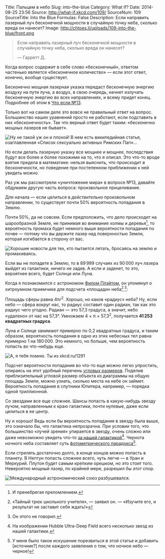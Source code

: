 Title: Пальцем в небо
Slug: into-the-blue
Category: What If?
Date: 2014-08-25 23:56
Source: http://what-if.xkcd.com/109/
SourceNum: 109
SourceTitle: Into the Blue
Formulas: False
Description: Если направить лазерный луч бесконечной мощности в случайную точку неба, сколько вреда он нанесет?
Image: http://chtoes.li/uploads/109-into-the-blue/front.png

> Если направить лазерный луч бесконечной мощности в случайную точку неба, сколько вреда он нанесет?
> 
> — Гарретт Д.

Когда вопрос содержит в себе слово «бесконечный», ответом частенько является «бесконечное количество» — если этот ответ, конечно, вообще существует.

Бесконечно мощная лазерная указка передаст бесконечную энергию воздуху на пути луча, а воздух, в свою очередь, начнет излучать бесконечную энергию во всех направлениях, и всему придет конец. Подробнее об этом в [Что если №13](http://chtoes.li/laser-pointer/).

Только вот на самом деле это вовсе не правильный ответ на вопрос. Большинство наших уравнений просто не работают, если подставить в них «бесконечность». Так что верный ответ будет таким: «бесконечно мощных лазеров не бывает».

![](/uploads/109-into-the-blue/sucks_ru.png "Ну не такой уж он и плохой! В нем есть википедийная статья, озаглавленная «Список сексуально активных Римских Пап»…")

Но если делать лазерную указку все мощнее и мощнее, последствия будут все более и более похожими на то, что я описал. Это что-то вроде взятия предела в математике: нельзя выяснить, что происходит *в* бесконечности, но поведение при постепенном приближении к ней увидеть можно.

Раз уж мы рассмотрели «уничтожение мира» в вопросе №13, давайте обдумаем другую часть вопроса: произвольное прицеливание.

Для начала — если целиться в *действительно* произвольном направлении, то существует почти 50% вероятность попадания в Землю.

Почти 50%, да не совсем. Если предположить, что дело происходит на шарообразной Земле, не принимая во внимание холмы и деревья[^1], то вероятность промаха будет немного выше вероятности попадания по почве — потому что вы держите лазер над поверхностью Земли, которая изгибается в сторону от вас.

[^1]: И пренебрегая преломлением.

![](/uploads/109-into-the-blue/curve.png "Хорошие новости для тех, кто пытается летать, бросаясь на землю и промахиваясь.")

Если вы не попадете в Землю, то в 89&thinsp;999 случаях из 90&thinsp;000 луч лазера выйдет из галактики, ничего не задев. А если и заденет, то это, вероятнее всего, будет Солнце или Луна.

Когда я познакомился с астрономом [Филом Плэйтом](http://www.slate.com/blogs/bad_astronomy.html), он упомянул о хитроумном приемчике для подсчета «площади» неба[^2]&thinsp;[^3]:
[^2]: «Тайный трюк школьного учителя», — заявил он. — «Изучите его, и результат не заставит себя ждать!»
[^3]: Он этого не говорил.

Площадь сферы равна 4πr<sup>2</sup>. Хорошо, но каков «радиус» неба? Ну, если небо — сфера вокруг нас, то радиус составит один радиан, так как это радиус чего угодно. Радиан — это 57,3 градуса, а значит, небо «удалено» от нас на 57,3°. Умножаем 4 × π × 57,3<sup>2</sup>, получается **41&thinsp;253 квадратных градуса**.

Луна и Солнце занимают примерно по 0,2 квадратных градуса, и таким образом, вероятность попадания в одно из этих небесных тел равна примерно 1 на 180&thinsp;000. Это немного, но больше, чем вероятность попасть во что-нибудь еще.

![](/uploads/109-into-the-blue/try_ru.png "А, я тебя помню. Ты из xkcd.ru/1291")

Подсчет вероятности попадания во что-то еще можно легко упростить, опираясь на этот удобный перечень [угловых размеров](http://xkcd.ru/1276/). Поделив приблизительный угловой размер объекта из диаграммы на общую площадь Земли, можно узнать, сколько места на небе он займет. Вероятность попадания в спутники Юпитера, например, — порядка одной триллионной.

Со звездами все еще сложнее. Шансы попасть в какую-нибудь звезду лучом, направленным к краю галактики, почти нулевые, даже если целиться в ее центр.

Ну и хорошо! Ведь если бы вероятность попадания в звезду была выше, это означало бы, что галактика непрозрачна. При условии того, что большинство «лучей зрения» упирается в звезду, очень сложно или даже невозможно увидеть что-то [за нашей галактикой](https://ru.wikipedia.org/wiki/Hubble_Ultra_Deep_Field)[^4]. Чернота ночного неба составляет суть [фотометрического парадокса](https://ru.wikipedia.org/wiki/Фотометрический_парадокс)[^5].

[^4]: На изображении Hubble Ultra-Deep Field всего несколько звезд из нашей галактики.
[^5]: У меня было такое искушение порезвиться в этой статье и добавить [источник?] после каждого заявления о том, что ночное небо — черное!

Если стрелять достаточно долго, в конце концов можно попасть в планету. В Нептун попасть сложнее всего, чуть легче — в Уран и Меркурий. Плутон будет самым крепким орешком, но это стоит того. Невероятно мощный лазер, по крайней мере, разрешил бы *этот* спор.

![](/uploads/109-into-the-blue/planet_ru.png "Международный астрономический союз разбушевался.")
